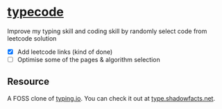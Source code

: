 # [typecode](xihajun.github.io/typecode/)
Improve my typing skill and coding skill by randomly select code from leetcode solution

- [x] Add leetcode links (kind of done)
- [ ] Optimise some of the pages & algorithm selection

## Resource
A FOSS clone of [typing.io](https://typing.io). You can check it out at [type.shadowfacts.net](https://type.shadowfacts.net).
